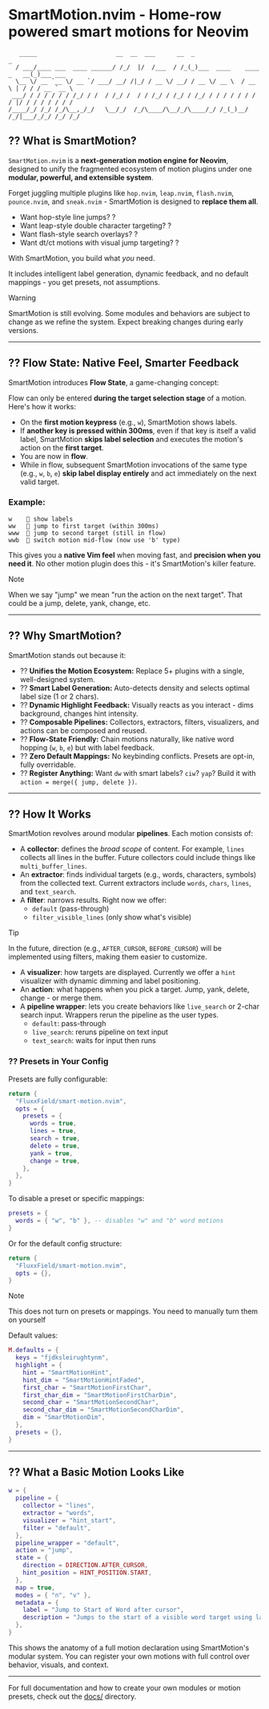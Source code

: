 # SmartMotion.nvim - Home-row powered smart motions for Neovim

```
   _____                      __  __  ___      __  _                          _
  / ___/____ ___  ____ ______/ /_/  |/  /___  / /_(_)___  ____    ____ _   __(_)___ ___
  \__ \/ __ `__ \/ __ `/ ___/ __/ /|_/ / __ \/ __/ / __ \/ __ \  / __ \ | / / / __ `__ \
 ___/ / / / / / / /_/ / /  / /_/ /  / / /_/ / /_/ / /_/ / / / / / / / / |/ / / / / / / /
/____/_/ /_/ /_/\__,_/_/   \__/_/  /_/\____/\__/_/\____/_/ /_(_)__/ /_/|___/_/_/ /_/ /_/

```

## ?? What is SmartMotion?

`SmartMotion.nvim` is a **next-generation motion engine for Neovim**, designed to unify the fragmented ecosystem of motion plugins under one **modular, powerful, and extensible system**.

Forget juggling multiple plugins like `hop.nvim`, `leap.nvim`, `flash.nvim`, `pounce.nvim`, and `sneak.nvim` - SmartMotion is designed to **replace them all**.

- Want hop-style line jumps? ?
- Want leap-style double character targeting? ?
- Want flash-style search overlays? ?
- Want dt/ct motions with visual jump targeting? ?

With SmartMotion, you build what _you_ need.

It includes intelligent label generation, dynamic feedback, and no default mappings - you get presets, not assumptions.

> [!WARNING]
> SmartMotion is still evolving. Some modules and behaviors are subject to change as we refine the system. Expect breaking changes during early versions.

---

## ?? Flow State: Native Feel, Smarter Feedback

SmartMotion introduces **Flow State**, a game-changing concept:

Flow can only be entered **during the target selection stage** of a motion.
Here's how it works:

- On the **first motion keypress** (e.g., `w`), SmartMotion shows labels.
- If **another key is pressed within 300ms**, even if that key is itself a valid label, SmartMotion **skips label selection** and executes the motion's action on the **first target**.
- You are now in **flow**.
- While in flow, subsequent SmartMotion invocations of the same type (e.g., `w`, `b`, `e`) **skip label display entirely** and act immediately on the next valid target.

### Example:

```
w     show labels
ww    jump to first target (within 300ms)
www   jump to second target (still in flow)
wwb   switch motion mid-flow (now use 'b' type)
```

This gives you a **native Vim feel** when moving fast, and **precision when you need it**. No other motion plugin does this - it's SmartMotion's killer feature.

> [!NOTE]
> When we say "jump" we mean "run the action on the next target". That could be a jump, delete, yank, change, etc.

---

## ?? Why SmartMotion?

SmartMotion stands out because it:

- ?? **Unifies the Motion Ecosystem:** Replace 5+ plugins with a single, well-designed system.
- ?? **Smart Label Generation:** Auto-detects density and selects optimal label size (1 or 2 chars).
- ?? **Dynamic Highlight Feedback:** Visually reacts as you interact - dims background, changes hint intensity.
- ?? **Composable Pipelines:** Collectors, extractors, filters, visualizers, and actions can be composed and reused.
- ?? **Flow-State Friendly:** Chain motions naturally, like native word hopping (`w`, `b`, `e`) but with label feedback.
- ?? **Zero Default Mappings:** No keybinding conflicts. Presets are opt-in, fully overridable.
- ?? **Register Anything:** Want `dw` with smart labels? `ciw`? `yap`? Build it with `action = merge({ jump, delete })`.

---

## ?? How It Works

SmartMotion revolves around modular **pipelines**. Each motion consists of:

- A **collector**: defines the _broad scope_ of content. For example, `lines` collects all lines in the buffer. Future collectors could include things like `multi_buffer_lines`.
- An **extractor**: finds individual targets (e.g., words, characters, symbols) from the collected text. Current extractors include `words`, `chars`, `lines`, and `text_search`.
- A **filter**: narrows results. Right now we offer:
  - `default` (pass-through)
  - `filter_visible_lines` (only show what's visible)

> [!TIP]
> In the future, direction (e.g., `AFTER_CURSOR`, `BEFORE_CURSOR`) will be implemented using filters, making them easier to customize.

- A **visualizer**: how targets are displayed. Currently we offer a `hint` visualizer with dynamic dimming and label positioning.
- An **action**: what happens when you pick a target. Jump, yank, delete, change - or merge them.
- A **pipeline wrapper**: lets you create behaviors like `live_search` or 2-char search input. Wrappers rerun the pipeline as the user types.
  - `default`: pass-through
  - `live_search`: reruns pipeline on text input
  - `text_search`: waits for input then runs

### ?? Presets in Your Config

Presets are fully configurable:

```lua
return {
  "FluxxField/smart-motion.nvim",
  opts = {
    presets = {
      words = true,
      lines = true,
      search = true,
      delete = true,
      yank = true,
      change = true,
    },
  },
}
```

To disable a preset or specific mappings:

```lua
presets = {
  words = { "w", "b" }, -- disables "w" and "b" word motions
}
```

Or for the default config structure:

```lua
return {
  "FluxxField/smart-motion.nvim",
  opts = {},
}
```

> [!NOTE]
> This does not turn on presets or mappings. You need to manually turn them on yourself

Default values:

```lua
M.defaults = {
  keys = "fjdksleirughtynm",
  highlight = {
    hint = "SmartMotionHint",
    hint_dim = "SmartMotionHintFaded",
    first_char = "SmartMotionFirstChar",
    first_char_dim = "SmartMotionFirstCharDim",
    second_char = "SmartMotionSecondChar",
    second_char_dim = "SmartMotionSecondCharDim",
    dim = "SmartMotionDim",
  },
  presets = {},
}
```

---

## ?? What a Basic Motion Looks Like

```lua
w = {
  pipeline = {
    collector = "lines",
    extractor = "words",
    visualizer = "hint_start",
    filter = "default",
  },
  pipeline_wrapper = "default",
  action = "jump",
  state = {
    direction = DIRECTION.AFTER_CURSOR,
    hint_position = HINT_POSITION.START,
  },
  map = true,
  modes = { "n", "v" },
  metadata = {
    label = "Jump to Start of Word after cursor",
    description = "Jumps to the start of a visible word target using labels after the cursor",
  },
}
```

This shows the anatomy of a full motion declaration using SmartMotion's modular system. You can register your own motions with full control over behavior, visuals, and context.

---

For full documentation and how to create your own modules or motion presets, check out the [docs/](./docs) directory.
